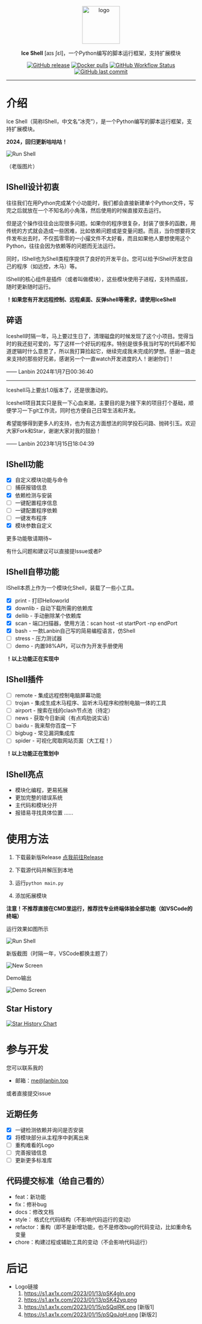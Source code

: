 <p align="center">
    <a href="https://hice.run" target="_blank" rel="noopener noreferrer">
        <img width="100" src="https://s1.ax1x.com/2023/01/13/pSK4gln.png" alt="logo" />
    </a>
</p>

<p align="center"><b>Ice Shell</b> [aɪs ʃɛl]，一个Python编写的脚本运行框架，支持扩展模块</p>

<p align="center">
<a href="https://github.com/lanbinshijie/IceShell"><img alt="GitHub release" src="https://img.shields.io/github/release/lanbinshijie/IceShell.svg?style=flat-square&include_prereleases" /></a>
<a href="https://github.com/lanbinshijie/IceShell"><img alt="Docker pulls" src="https://img.shields.io/github/license/lanbinshijie/iceshell?style=flat-square&color=yellow" /></a>
<a href="https://github.com/lanbinshijie/IceShell"><img alt="GitHub Workflow Status" src="https://img.shields.io/github/issues-raw/lanbinshijie/iceshell?style=flat-square" /></a><a href="https://github.com/lanbinshijie/IceShell"><img alt="GitHub last commit" src="https://img.shields.io/github/stars/lanbinshijie/iceshell?label=Github%20Stars&style=flat-square" /></a>
</p>

---

# 介绍
Ice Shell（简称IShell，中文名“冰壳”），是一个Python编写的脚本运行框架，支持扩展模块。

**2024，回归更新咕咕咕！**

![Run Shell](./docs/img/runShell.png)

（老版图片）



## IShell设计初衷
往往我们在用Python完成某个小功能时，我们都会直接新建单个Python文件，写完之后就放在一个不知名的小角落，然后使用的时候直接双击运行。

但是这个操作往往会出现很多问题。如果你的程序很复杂，封装了很多的函数，用传统的方式就会造成一些困难，比如依赖问题或是变量问题。而且，当你想要将文件发布出去时，不仅孤零零的一小撮文件不太好看，而且如果他人要想使用这个Python，往往会因为依赖等的问题而无法运行。

同时，IShell也为Shell类程序提供了良好的开发平台。您可以给予IShell开发您自己的程序（如远控，木马）等。

IShell的核心组件是插件（或者叫做模块），这些模块使用子进程，支持热插拔，随时更新随时运行。

**！如果您有开发远程控制、远程桌面、反弹shell等需求，请使用IceShell**

## 碎语
Iceshell时隔一年，马上要过生日了，清理磁盘的时候发现了这个小项目。觉得当时的我还挺可爱的，写了这样一个好玩的程序。特别是很多我当时写的代码都不知道逻辑时什么意思了，所以我打算捡起它，继续完成我未完成的梦想。感谢一路走来支持的那些好兄弟，感谢另一个一直watch开发进度的人！谢谢你们！

—— Lanbin 2024年1月7日00:36:40


---


Iceshell马上要出1.0版本了，还是很激动的。

Iceshell项目其实只是我一下心血来潮，主要目的是为接下来的项目打个基础，顺便学习一下git工作流，同时也方便自己日常生活和开发。

希望能够得到更多人的支持，也为有这方面想法的同学投石问路、抛砖引玉。欢迎大家Fork和Star，谢谢大家对我的鼓励！

—— Lanbin 2023年1月15日18:04:39


## IShell功能

- [X] 自定义模块功能与命令
- [ ] 捕获报错信息
- [X] 依赖检测与安装
- [ ] 一键配置程序信息
- [ ] 一键配置程序依赖
- [ ] 一键发布程序
- [X] 模块参数自定义

更多功能敬请期待~

有什么问题和建议可以直接提Issue或者P

## IShell自带功能
IShell本质上作为一个模块化Shell，装载了一些小工具。

- [X] print - 打印Helloworld
- [X] downlib - 自动下载所需的依赖库
- [X] dellib - 手动删除某个依赖库
- [X] scan - 端口扫描器，使用方法：scan host -st startPort -np endPort
- [X] bash - 一款Lanbin自己写的简易编程语言，仿Shell
- [ ] stress - 压力测试器
- [ ] demo - 内置98%API，可以作为开发手册使用

**！以上功能正在实现中**

## IShell插件

- [ ] remote - 集成远程控制电脑屏幕功能
- [ ] trojan - 集成生成木马程序、监听木马程序和控制电脑一体的工具
- [ ] airport - 搜索在线的clash节点池（待定）
- [ ] news - 获取今日新闻（有点鸡肋说实话）
- [ ] baidu - 我来帮你百度一下
- [ ] bigbug - 常见漏洞集成库
- [ ] spider - 可视化爬取网站页面（大工程！）

**！以上功能正在策划中**

## IShell亮点

- 模块化编程，更易拓展
- 更加完整的错误系统
- 主代码和模块分开
- 报错易寻找具体位置
......


# 使用方法

1. 下载最新版Release [点我前往Release](https://github.com/lanbinshijie/IceShell/releases)

2. 下载源代码并解压到本地

3. 运行`python main.py`

4. 添加拓展模块

**注意！不推荐直接在CMD里运行，推荐找专业终端体验全部功能（如VSCode的终端）**

运行效果如图所示

![Run Shell](./docs/img/runShell.png)


新版截图（时隔一年，VSCode都换主题了）

![New Screen](./docs/img/newImg.png)


Demo输出

![Demo Screen](./docs/img/bashDemo.png)

## Star History

[![Star History Chart](https://api.star-history.com/svg?repos=lanbinshijie/iceshell&type=Date)](https://star-history.com/#lanbinshijie/iceshell&Date)



# 参与开发

您可以联系我的
- 邮箱：[me@lanbin.top](mailto:me@lanbin.top)

或者直接提交issue


## 近期任务

- [X] 一键检测依赖并询问是否安装
- [X] 将模块部分从主程序中剥离出来
- [ ] 重构难看的Logo
- [ ] 完善报错信息
- [ ] 更新更多标准库

## 代码提交标准（给自己看的）
- feat：新功能
- fix：修补bug
- docs：修改文档
- style： 格式化代码结构（不影响代码运行的变动）
- refactor：重构（即不是新增功能，也不是修改bug的代码变动，比如重命名变量
- chore：构建过程或辅助工具的变动（不会影响代码运行）

# 后记

- Logo链接
    1. https://s1.ax1x.com/2023/01/13/pSK4gln.png
    2. https://s1.ax1x.com/2023/01/13/pSK42yq.png
    3. https://s1.ax1x.com/2023/01/15/pSQqlRK.png [新版1]
    4. https://s1.ax1x.com/2023/01/15/pSQqJqH.png [新版2]
